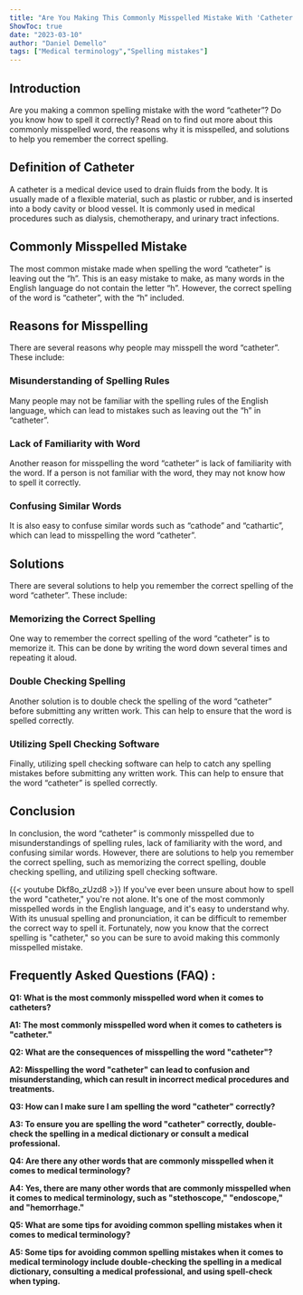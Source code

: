 ```yaml
---
title: "Are You Making This Commonly Misspelled Mistake With 'Catheter'? Find Out Now!"
ShowToc: true 
date: "2023-03-10"
author: "Daniel Demello" 
tags: ["Medical terminology","Spelling mistakes"]
---
```

## Introduction

Are you making a common spelling mistake with the word “catheter”? Do you know how to spell it correctly? Read on to find out more about this commonly misspelled word, the reasons why it is misspelled, and solutions to help you remember the correct spelling. 

## Definition of Catheter

A catheter is a medical device used to drain fluids from the body. It is usually made of a flexible material, such as plastic or rubber, and is inserted into a body cavity or blood vessel. It is commonly used in medical procedures such as dialysis, chemotherapy, and urinary tract infections.

## Commonly Misspelled Mistake

The most common mistake made when spelling the word “catheter” is leaving out the “h”. This is an easy mistake to make, as many words in the English language do not contain the letter “h”. However, the correct spelling of the word is “catheter”, with the “h” included.

## Reasons for Misspelling

There are several reasons why people may misspell the word “catheter”. These include: 

### Misunderstanding of Spelling Rules

Many people may not be familiar with the spelling rules of the English language, which can lead to mistakes such as leaving out the “h” in “catheter”.

### Lack of Familiarity with Word

Another reason for misspelling the word “catheter” is lack of familiarity with the word. If a person is not familiar with the word, they may not know how to spell it correctly.

### Confusing Similar Words

It is also easy to confuse similar words such as “cathode” and “cathartic”, which can lead to misspelling the word “catheter”.

## Solutions

There are several solutions to help you remember the correct spelling of the word “catheter”. These include: 

### Memorizing the Correct Spelling

One way to remember the correct spelling of the word “catheter” is to memorize it. This can be done by writing the word down several times and repeating it aloud.

### Double Checking Spelling

Another solution is to double check the spelling of the word “catheter” before submitting any written work. This can help to ensure that the word is spelled correctly.

### Utilizing Spell Checking Software

Finally, utilizing spell checking software can help to catch any spelling mistakes before submitting any written work. This can help to ensure that the word “catheter” is spelled correctly.

## Conclusion

In conclusion, the word “catheter” is commonly misspelled due to misunderstandings of spelling rules, lack of familiarity with the word, and confusing similar words. However, there are solutions to help you remember the correct spelling, such as memorizing the correct spelling, double checking spelling, and utilizing spell checking software.

{{< youtube Dkf8o_zUzd8 >}} 
If you've ever been unsure about how to spell the word "catheter," you're not alone. It's one of the most commonly misspelled words in the English language, and it's easy to understand why. With its unusual spelling and pronunciation, it can be difficult to remember the correct way to spell it. Fortunately, now you know that the correct spelling is "catheter," so you can be sure to avoid making this commonly misspelled mistake.

## Frequently Asked Questions (FAQ) :
**Q1: What is the most commonly misspelled word when it comes to catheters?**

**A1: The most commonly misspelled word when it comes to catheters is "catheter."**

**Q2: What are the consequences of misspelling the word "catheter"?**

**A2: Misspelling the word "catheter" can lead to confusion and misunderstanding, which can result in incorrect medical procedures and treatments.**

**Q3: How can I make sure I am spelling the word "catheter" correctly?**

**A3: To ensure you are spelling the word "catheter" correctly, double-check the spelling in a medical dictionary or consult a medical professional.**

**Q4: Are there any other words that are commonly misspelled when it comes to medical terminology?**

**A4: Yes, there are many other words that are commonly misspelled when it comes to medical terminology, such as "stethoscope," "endoscope," and "hemorrhage."**

**Q5: What are some tips for avoiding common spelling mistakes when it comes to medical terminology?**

**A5: Some tips for avoiding common spelling mistakes when it comes to medical terminology include double-checking the spelling in a medical dictionary, consulting a medical professional, and using spell-check when typing.**





